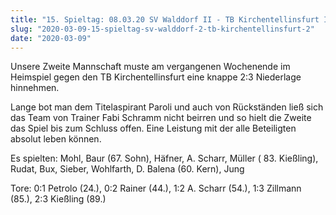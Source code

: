 ```yaml
---
title: "15. Spieltag: 08.03.20 SV Walddorf II - TB Kirchentellinsfurt II"
slug: "2020-03-09-15-spieltag-sv-walddorf-2-tb-kirchentellinsfurt-2"
date: "2020-03-09"
---
```

Unsere Zweite Mannschaft muste am vergangenen Wochenende im Heimspiel gegen den TB Kirchentellinsfurt eine knappe 2:3 Niederlage hinnehmen.


Lange bot man dem Titelaspirant Paroli und auch von Rückständen ließ sich das Team von Trainer Fabi Schramm nicht beirren und so hielt die Zweite das Spiel bis zum Schluss offen. Eine Leistung mit der alle Beteiligten absolut leben können.


Es spielten: Mohl, Baur (67. Sohn), Häfner, A. Scharr, Müller ( 83. Kießling), Rudat, Bux, Sieber, Wohlfarth, D. Balena (60. Kern), Jung


Tore: 0:1 Petrolo (24.), 0:2 Rainer (44.), 1:2 A. Scharr (54.), 1:3 Zillmann (85.), 2:3 Kießling (89.)
